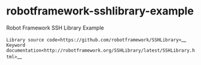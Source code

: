 # robotframework-sshlibrary-example
Robot Framework SSH Library Example

`Library source code<https://github.com/robotframework/SSHLibrary>`__
`Keyword documentation<http://robotframework.org/SSHLibrary/latest/SSHLibrary.html>`__